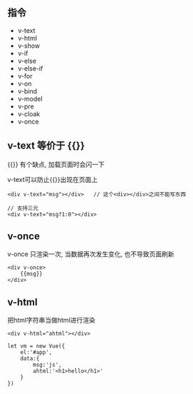 
## 指令

* v-text
* v-html
* v-show
* v-if
* v-else
* v-else-if
* v-for
* v-on
* v-bind
* v-model
* v-pre
* v-cloak
* v-once

## v-text 等价于 {{}}

{{}} 有个缺点, 加载页面时会闪一下

v-text可以防止{{}}出现在页面上

```
<div v-text="msg"></div>   // 这个<div></div>之间不能写东西

// 支持三元
<div v-text="msg?1:0"></div>
```


## v-once

v-once 只渲染一次, 当数据再次发生变化, 也不导致页面刷新

```
<div v-once>
    {{msg}}
</div>

```

## v-html

把html字符串当做html进行渲染

```
<div v-html="ahtml"></div>

let vm = new Vue({
    el:'#app',
    data:{
        msg:'js',
        ahtml:'<h1>hello</h1>'
    }
})

```

